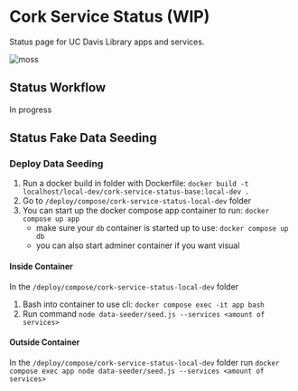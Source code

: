 #  Cork Service Status (WIP)
Status page for UC Davis Library apps and services.

![moss](https://media0.giphy.com/media/v1.Y2lkPTc5MGI3NjExYjNtMG1iY3BiMHZibXpmcDd6ZzM5ZnRiOTR5emYxMnZlem5mOHF3ZSZlcD12MV9pbnRlcm5hbF9naWZfYnlfaWQmY3Q9Zw/zyclIRxMwlY40/giphy.gif)
## Status Workflow
In progress
## Status Fake Data Seeding

### Deploy Data Seeding
1. Run a docker build in folder with Dockerfile: `docker build -t localhost/local-dev/cork-service-status-base:local-dev .`
2. Go to `/deploy/compose/cork-service-status-local-dev` folder
3. You can start up the docker compose app container to run: `docker compose up app`
	* make sure your `db` container is started up to use: `docker compose up db`
	* you can also start adminer container if you want visual

#### Inside Container
In the `/deploy/compose/cork-service-status-local-dev` folder
1. Bash into container to use cli: `docker compose exec -it app bash` 
2. Run command `node data-seeder/seed.js --services <amount of services>`

#### Outside Container
In the `/deploy/compose/cork-service-status-local-dev` folder run `docker compose exec app node data-seeder/seed.js --services <amount of services>`